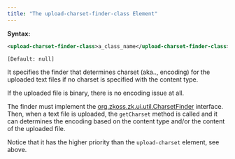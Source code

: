 ```yaml
---
title: "The upload-charset-finder-class Element"
---
```


**Syntax:**

```xml
<upload-charset-finder-class>a_class_name</upload-charset-finder-class>
```

`[Default: null]`

It specifies the finder that determines charset (aka.., encoding) for
the uploaded text files if no charset is specified with the content
type.

If the uploaded file is binary, there is no encoding issue at all.

The finder must implement the
[org.zkoss.zk.ui.util.CharsetFinder](https://www.zkoss.org/javadoc/latest/zk/org/zkoss/zk/ui/util/CharsetFinder.html)
interface. Then, when a text file is uploaded, the `getCharset` method
is called and it can determines the encoding based on the content type
and/or the content of the uploaded file.

Notice that it has the higher priority than the `upload-charset`
element, see above.


